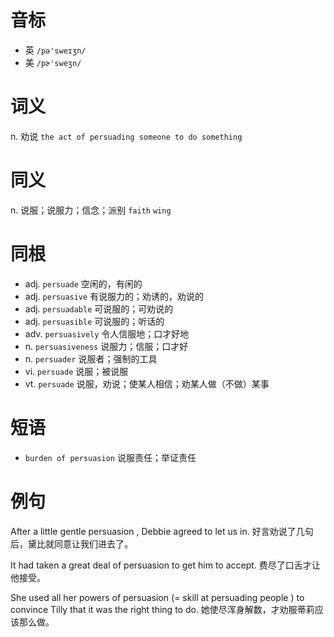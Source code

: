 # 音标

- 英 `/pə'sweɪʒn/`
- 美 `/pɚ'sweʒn/`

# 词义

n. 劝说
`the act of persuading someone to do something`

# 同义

n. 说服；说服力；信念；派别
`faith` `wing`

# 同根

- adj. `persuade` 空闲的，有闲的
- adj. `persuasive` 有说服力的；劝诱的，劝说的
- adj. `persuadable` 可说服的；可劝说的
- adj. `persuasible` 可说服的；听话的
- adv. `persuasively` 令人信服地；口才好地
- n. `persuasiveness` 说服力；信服；口才好
- n. `persuader` 说服者；强制的工具
- vi. `persuade` 说服；被说服
- vt. `persuade` 说服，劝说；使某人相信；劝某人做（不做）某事

# 短语

- `burden of persuasion` 说服责任；举证责任

# 例句

After a little gentle persuasion , Debbie agreed to let us in.
好言劝说了几句后，黛比就同意让我们进去了。

It had taken a great deal of persuasion to get him to accept.
费尽了口舌才让他接受。

She used all her powers of persuasion (= skill at persuading people ) to convince Tilly that it was the right thing to do.
她使尽浑身解数，才劝服蒂莉应该那么做。


